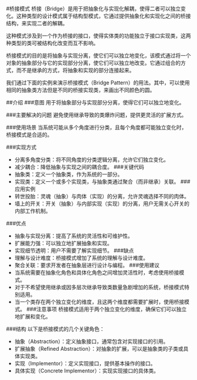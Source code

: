#桥接模式
桥接（Bridge）是用于把抽象化与实现化解耦，使得二者可以独立变化。这种类型的设计模式属于结构型模式，它通过提供抽象化和实现化之间的桥接结构，来实现二者的解耦。

这种模式涉及到一个作为桥接的接口，使得实体类的功能独立于接口实现类，这两种类型的类可被结构化改变而互不影响。

桥接模式的目的是将抽象与实现分离，使它们可以独立地变化，该模式通过将一个对象的抽象部分与它的实现部分分离，使它们可以独立地改变。它通过组合的方式，而不是继承的方式，将抽象和实现的部分连接起来。

我们通过下面的实例来演示桥接模式（Bridge Pattern）的用法。其中，可以使用相同的抽象类方法但是不同的桥接实现类，来画出不同颜色的圆。

##介绍
###意图
用于将抽象部分与实现部分分离，使得它们可以独立地变化。

###主要解决的问题
避免使用继承导致的类爆炸问题，提供更灵活的扩展方式。

###使用场景
当系统可能从多个角度进行分类，且每个角度都可能独立变化时，桥接模式是合适的。

###实现方式
* 分离多角度分类：将不同角度的分类逻辑分离，允许它们独立变化。
* 减少耦合：降低抽象与实现之间的耦合度。
###关键代码
* 抽象类：定义一个抽象类，作为系统的一部分。
* 实现类：定义一个或多个实现类，与抽象类通过聚合（而非继承）关联。
###应用实例
* 转世投胎：灵魂（抽象）与肉体（实现）的分离，允许灵魂选择不同的肉体。
* 墙上的开关：开关（抽象）与内部实现（实现）的分离，用户无需关心开关的内部工作机制。

###优点
* 抽象与实现分离：提高了系统的灵活性和可维护性。
* 扩展能力强：可以独立地扩展抽象和实现。
* 实现细节透明：用户不需要了解实现细节。
###缺点
* 理解与设计难度：桥接模式增加了系统的理解与设计难度。
* 聚合关联：要求开发者在抽象层进行设计与编程。
###使用建议
* 当系统需要在抽象化角色和具体化角色之间增加灵活性时，考虑使用桥接模式。
* 对于不希望使用继承或因多层次继承导致类数量急剧增加的系统，桥接模式特别适用。
* 当一个类存在两个独立变化的维度，且这两个维度都需要扩展时，使用桥接模式。
###注意事项
桥接模式适用于两个独立变化的维度，确保它们可以独立地扩展和变化。

###结构
以下是桥接模式的几个关键角色：
* 抽象（Abstraction）：定义抽象接口，通常包含对实现接口的引用。
* 扩展抽象（Refined Abstraction）：对抽象的扩展，可以是抽象类的子类或具体实现类。
* 实现（Implementor）：定义实现接口，提供基本操作的接口。
* 具体实现（Concrete Implementor）：实现实现接口的具体类。
